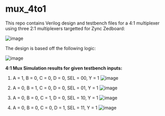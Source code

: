 # mux_4to1
This repo contains Verilog design and testbench files for a 4:1 multiplexer using three 2:1 multiplexers targetted for Zync Zedboard:

![image](https://github.com/user-attachments/assets/75dbdf30-fbdd-45c3-8dfe-8f9a249b5308)

The design is based off the following logic:

![image](https://github.com/user-attachments/assets/ff404d08-ac03-40a1-adc9-4abb5eae9669)

**4:1 Mux Simulation results for given testbench inputs:**

1.	A = 1, B = 0, C = 0, D = 0, SEL = 00, Y = 1
   ![image](https://github.com/user-attachments/assets/ccf89555-4a9b-42d5-ae54-3559362acbd0)

2.	A = 0, B = 1, C = 0, D = 0, SEL = 01, Y = 1
   ![image](https://github.com/user-attachments/assets/e072d763-bf36-49c7-8ab0-b90ffec5fcb2)

3.	A = 0, B = 0, C = 1, D = 0, SEL = 10, Y = 1
   ![image](https://github.com/user-attachments/assets/667527f2-5b04-49ec-9303-981a92f7a6dd)

4.	A = 0, B = 0, C = 0, D = 1, SEL = 11, Y = 1
   ![image](https://github.com/user-attachments/assets/4a95c293-3829-4ab1-8b38-9a5424bca801)
